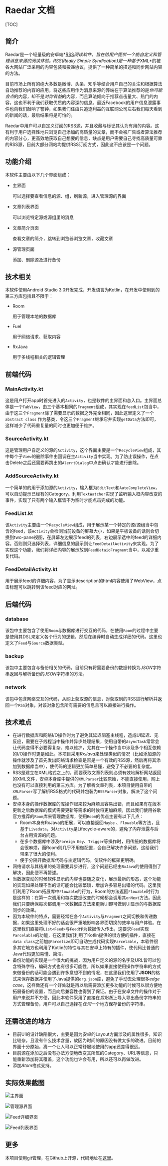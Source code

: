 # Raedar 文档

[TOC]

## 简介

Raedar是一个轻量级的安卓端*[RSS](https://baike.baidu.com/item/rss/24470?fr=aladdin)*阅读软件，旨在给用户提供一个能自定义和管理消息来源的阅读体验。*RSS*(Really Simple Syndication)是一种基于*XML*的被各大网站广泛采用的内容包装和投递协议，提供了一种简单的描述和同步网站内容的方法。

目前市场上所有的绝大多数是微博、头条、知乎等结合用户自己的关注和根据算法自动推荐的内容的应用，将这些应用作为消息来源的弊端在于算法推荐的是*你可能会点*的内容，却不是*对你有益*的内容，而且算法倾向于推荐点击量大、热门的内容，这也不利于我们获取优质的内容深的信息。最近Facebook的用户信息泄露事件也向我们敲响了警钟，如果我们任由只追逐利益的互联网公司左右我们每天看到的新闻的话，最后结果将是可怕的。

Raedar中用户可以自定义订阅的RSS源，并且收藏与标记其认为有用的内容。这有利于用户选择性地只浏览自己添加的高质量的文章，而不会被广告或者算法推荐的内容分心，更高效地获取自己想要的信息，缺点是用户需要自己寻找高质量可靠的RSS源，目前大部分网站均提供RSS订阅方式，因此这不应该是一个问题。

## 功能介绍

本软件主要由以下几个界面组成：

- 主界面

  可以选择要查看信息的源、组，刷新源，进入管理源的界面

- 文章列表界面

  可以浏览特定源或源组里的消息

- 文章简介页面

  查看文章的简介，跳转到浏览器浏览文章，收藏文章

- 源管理页面

  添加、删除源及进行备份

## 技术相关

本软件使用Android Studio 3.0开发完成，开发语言为Kotlin，在开发中使用到的第三方库包括且不限于：

- Room

  用于管理本地的数据库

- Fuel

  用于网络请求、获取内容

- RxJava

  用于多线程相关的逻辑管理

## 前端代码

### MainActivity.kt

这是用户打开app时首先进入的`Activity`，也是软件的主界面和总入口。主界面总体是一个`TabView`，由三个基本相同的`Fragment`组成，其实现在`feedList`包当中，由于这三个`Fragment`除了需要显示的数据之外完全相同，因此这里定义了一个`abstract class` 作为基类，令这三个`Fragment`继承它并实现`getData`方法即可，这样减少了代码重复量的同时也更加便于维护。

### SourceActivity.kt

这是管理用户自定义的源的`Activity`，这个界面主要是一个`RecycleView`组成，其中每个子`View`的删除事件由回调在主`Activity`当中实现。为了防止误操作，在点击Delete之后还需要再跳出的`AlerrtDialog`中点击确认才能进行删除。

### AddSourceActivity.kt

一个简单的的用于添加源的`Activity`，输入框为`EditText`和`AutoCompleteView`，可以自动提示已经有的Category。利用`TextWatcher`实现了监听输入框内容改变的事件，实现了只有两个输入框皆不为空时才能点击完成的功能。

### FeedList.kt

该`Activity`主要由一个`RecycleView`组成，用于展示某一个特定的源/源组当中包含的feed，该`Activity`会检测当前设备的屏幕大小，如果是平板设备的话则会切换到two-pane视图，在屏幕左边展示feed的列表，右边展示选中的feed的详细内容。否则则只选择列表，详细信息的展示则让`FeedDetailActivity`来实现。为了实现这个功能，我们将详细内容的展示放到`FeedDetaioFragment`当中，以减少重复代码。

### FeedDetailActivity.kt

用于展示feed的详细内容，为了显示description的html内容使用了WebView，点击标题可以跳转到该feed对应的网址。

## 后端代码

### database

该包中主要包含了使用`Room`与数据库进行交互的代码，在使用`Room`的过程中主要是使用其DSL来定义各个行为的逻辑，然后在编译时自动生成详细的代码。这里也定义了`Feed`与`Source`数据类型。

### backup

该包中主要包含与备份相关的代码，目前只有将需要备份的数据转换为*JSON*字符串返回与解析备份的*JSON*字符串的方法。

### network

该包中包含网络交互的代码，从网上获取源的信息，对获取到的RSS进行解析并返回一个`RSS`对象，对该对象包含所有需要的信息且可以直接进行操作。

## 技术难点

- 在进行数据库和网络I/O操作时为了避免其延迟阻塞主线程，造成UI延迟、无反应，需要在子线程当中操作并异步处理结果，使用自带的`AsyncTask`常常会让代码变得不必要得复杂、难以维护，尤其在一个操作当中涉及多个相互依赖的I/O操作时更是如此。本项目采用*RxJava*来处理类似的情况（比如添加源的操作就涉及了首先发出网络请求检查是否是一个有效的RSS源，然后再将其添加到数据库当中），使代码的逻辑更加简单易懂，避免了不必要的复杂度。
- RSS是建立在XML格式之上的，而要获取文章列表则必须有效地解析网站返回的XML文件，安卓本身库中提供的`XMLParser`比较原始，不能直接使用，网上也没有可以直接利用的第三方库。为了解析文章列表，本项目使用自带的`XMLParser`写了解析RSS格式的代码并包装为`RSSParser`对象，解决了这个问题。
- 安卓本身的操作数据库的库操作起来较为麻烦且容易出错，而且如果有在版本更新之后数据库的模式需要更新等需求的时候将更加麻烦，因此我们使用谷歌官方推荐的`Room`库来管理数据库，使用`Room`的优点主要有以下几点：
  - Room本身有RxJava的拓展，可以直接返回`Maybe` 、`Flowable`等方法，且基于`Livedata`，对`Activity`是Lifecycle-aware的，避免了内存泄露与后台占用资源的问题。
  - 在多个数据库中涉及`Foreign Key`、`Trigger`等操作时，用传统的数据库将会很麻烦，而Room则几乎不用做配置，会自己解决许多问题，这给我们带来了很大的便利。
  - 便于分隔开数据库代码与主逻辑代码，使软件的框架更明确。
- 网络请求与其结果的处理需要异步进行，这个问题已经由`RxJava`的使用得到了解决，因此便不再赘述。
- 当数据变动的时候软件显示的内容也要随之变化，展示最新的形态，这个功能的实现如果处理不当的话可能会比较繁琐，增加许多容易出错的代码。这里我们利用了Room拓展库中`Flowable`的行为，Room的方法返回`Flowable`时行为是这样的：在第一次调用和每次数据改变的时候都会调用其`onNext`方法。因此我们只要确保每次都调用一次数据库方法来更新UI即可做到UI显示的与数据库同步的效果。
- 因为本软件的特点，需要经常在各个`Activity`与`Fragment`之间切换和传递数据，如果这里处理不好的话会很严重地影响各界面切换的效率与用户体验。在这里我们直接将`List<Feed>`与`Feed`作为数据传入传出，这要求`Feed`实现`Parcelable`的功能，在这里我们利用了Kotlin提供的很方便的插件，直接在`data class`之前加`@Parcelize`即可自动生成代码实现`Parcelable`，本软件很多其它地方也利用了Kotlin的特性与其在安卓上特有的插件，使代码比普通的Java代码更加易懂、简洁。
- 备份功能的实现是一个很大的挑战，因为用户定义的源的名字及URL皆可以包含特殊字符，编码方式也有很多可能性，所以如果直接使用操作字符串的方式来做备份的话可能会遇到许多意想不到的情况，在这里我们使用了**JSON**的格式来保存数据并使用了Java提供的`org.json`库，避免了手动去处理很多*edge case*，这样做还有一个好处就是再以后需要添加更多功能的时候可以很方便地拓展备份的设置，而且向后兼容性也得到了保证。由于在安卓文件的操作对于用户来说并不方便，因此本软件采用了直接在*剪贴板*上导入导出备份字符串的方式管理备份，用户可以自己选择在*任何*一个地方保存备份的字符串。



## 还需改进的地方

- 目前UI的设计缺陷很大，主要是因为安卓的Layout方面涉及的属性很多，知识比较杂，且没有什么技术含量，故因为时间的原因没有做太多的改进。目前的界面十分原始，离一个让人可以正常舒服地使用的app还差得很远。
- 目前源在添加之后没有办法方便地改变其所属的Category、URL等信息，只能重新添加将其覆盖，这个功能也许会有用，所以还可以再做改进。
- 添加*Atom*格式支持。

## 实际效果截图

![主界面](Scrrenshots/Screenshot_20180503-093222.jpg)

![管理源界面](Scrrenshots/Screenshot_20180503-093250.jpg)

![Feed详细界面](Scrrenshots/Screenshot_20180503-093233.jpg)

![Feed列表界面](Scrrenshots/Screenshot_20180503-093227.jpg)

## 更多

本项目使用git管理，在Github上开源，代码地址在[这里](https://github.com/ouromoros/Raedar.git)。
